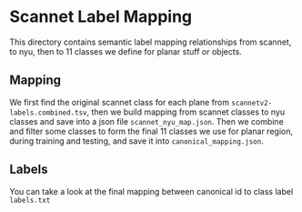 # Scannet Label Mapping

This directory contains semantic label mapping relationships from scannet, to nyu, then to 11 classes we define for planar stuff or objects.

## Mapping

We first find the original scannet class for each plane from `scannetv2-labels.combined.tsv`, then we build mapping from scannet classes to nyu classes and save into a json file `scannet_nyu_map.json`. Then we combine and filter some classes to form the final 11 classes we use for planar region, during training and testing, and save it into `canonical_mapping.json`.

## Labels

You can take a look at the final mapping between canonical id to class label `labels.txt`
